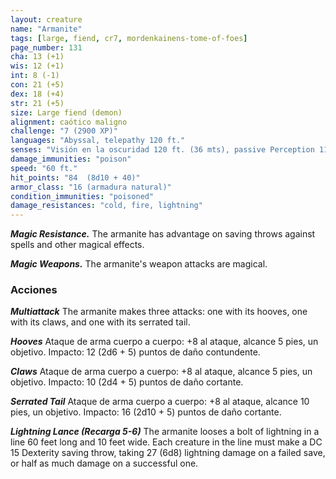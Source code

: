 ```yaml
---
layout: creature
name: "Armanite"
tags: [large, fiend, cr7, mordenkainens-tome-of-foes]
page_number: 131
cha: 13 (+1)
wis: 12 (+1)
int: 8 (-1)
con: 21 (+5)
dex: 18 (+4)
str: 21 (+5)
size: Large fiend (demon)
alignment: caótico maligno
challenge: "7 (2900 XP)"
languages: "Abyssal, telepathy 120 ft."
senses: "Visión en la oscuridad 120 ft. (36 mts), passive Perception 11"
damage_immunities: "poison"
speed: "60 ft."
hit_points: "84  (8d10 + 40)"
armor_class: "16 (armadura natural)"
condition_immunities: "poisoned"
damage_resistances: "cold, fire, lightning"
---
```


***Magic Resistance.*** The armanite has advantage on saving throws against spells and other magical effects.

***Magic Weapons.*** The armanite's weapon attacks are magical.

### Acciones

***Multiattack*** The armanite makes three attacks: one with its hooves, one with its claws, and one with its serrated tail.

***Hooves*** Ataque de arma cuerpo a cuerpo: +8 al ataque, alcance 5 pies, un objetivo. Impacto: 12 (2d6 + 5) puntos de daño contundente.

***Claws*** Ataque de arma cuerpo a cuerpo: +8 al ataque, alcance 5 pies, un objetivo. Impacto: 10 (2d4 + 5) puntos de daño cortante.

***Serrated Tail*** Ataque de arma cuerpo a cuerpo: +8 al ataque, alcance 10 pies, un objetivo. Impacto: 16 (2d10 + 5) puntos de daño cortante.

***Lightning Lance (Recarga 5-6)*** The armanite looses a bolt of lightning in a line 60 feet long and 10 feet wide. Each creature in the line must make a DC 15 Dexterity saving throw, taking 27 (6d8) lightning damage on a failed save, or half as much damage on a successful one.